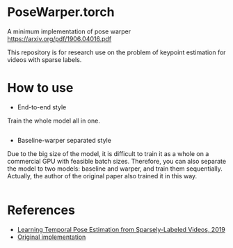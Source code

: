 # PoseWarper.torch
A minimum implementation of pose warper https://arxiv.org/pdf/1906.04016.pdf

This repository is for research use on the problem of keypoint estimation for videos with sparse labels.


# How to use
- End-to-end style

Train the whole model all in one.
```python

```

- Baseline-warper separated style

Due to the big size of the model, it is difficult to train it as a whole on a commercial GPU with feasible batch sizes. Therefore, you can also separate the model to two models: baseline and warper, and train them sequentially. Actually, the author of the original paper also trained it in this way.
```python

```


# References
- [Learning Temporal Pose Estimation from Sparsely-Labeled Videos, 2019](https://arxiv.org/pdf/1906.04016.pdf)
- [Original implementation](https://github.com/facebookresearch/PoseWarper)
